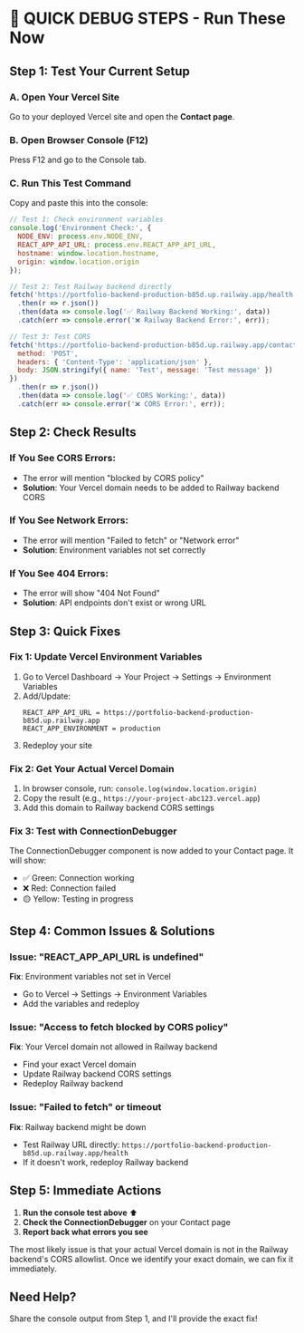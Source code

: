# 🚨 QUICK DEBUG STEPS - Run These Now

## Step 1: Test Your Current Setup

### A. Open Your Vercel Site
Go to your deployed Vercel site and open the **Contact page**.

### B. Open Browser Console (F12)
Press F12 and go to the Console tab.

### C. Run This Test Command
Copy and paste this into the console:

```javascript
// Test 1: Check environment variables
console.log('Environment Check:', {
  NODE_ENV: process.env.NODE_ENV,
  REACT_APP_API_URL: process.env.REACT_APP_API_URL,
  hostname: window.location.hostname,
  origin: window.location.origin
});

// Test 2: Test Railway backend directly
fetch('https://portfolio-backend-production-b85d.up.railway.app/health')
  .then(r => r.json())
  .then(data => console.log('✅ Railway Backend Working:', data))
  .catch(err => console.error('❌ Railway Backend Error:', err));

// Test 3: Test CORS
fetch('https://portfolio-backend-production-b85d.up.railway.app/contact', {
  method: 'POST',
  headers: { 'Content-Type': 'application/json' },
  body: JSON.stringify({ name: 'Test', message: 'Test message' })
})
  .then(r => r.json())
  .then(data => console.log('✅ CORS Working:', data))
  .catch(err => console.error('❌ CORS Error:', err));
```

## Step 2: Check Results

### If You See CORS Errors:
- The error will mention "blocked by CORS policy"
- **Solution**: Your Vercel domain needs to be added to Railway backend CORS

### If You See Network Errors:
- The error will mention "Failed to fetch" or "Network error"
- **Solution**: Environment variables not set correctly

### If You See 404 Errors:
- The error will show "404 Not Found"
- **Solution**: API endpoints don't exist or wrong URL

## Step 3: Quick Fixes

### Fix 1: Update Vercel Environment Variables
1. Go to Vercel Dashboard → Your Project → Settings → Environment Variables
2. Add/Update:
   ```
   REACT_APP_API_URL = https://portfolio-backend-production-b85d.up.railway.app
   REACT_APP_ENVIRONMENT = production
   ```
3. Redeploy your site

### Fix 2: Get Your Actual Vercel Domain
1. In browser console, run: `console.log(window.location.origin)`
2. Copy the result (e.g., `https://your-project-abc123.vercel.app`)
3. Add this domain to Railway backend CORS settings

### Fix 3: Test with ConnectionDebugger
The ConnectionDebugger component is now added to your Contact page. It will show:
- ✅ Green: Connection working
- ❌ Red: Connection failed
- 🟡 Yellow: Testing in progress

## Step 4: Common Issues & Solutions

### Issue: "REACT_APP_API_URL is undefined"
**Fix**: Environment variables not set in Vercel
- Go to Vercel → Settings → Environment Variables
- Add the variables and redeploy

### Issue: "Access to fetch blocked by CORS policy"
**Fix**: Your Vercel domain not allowed in Railway backend
- Find your exact Vercel domain
- Update Railway backend CORS settings
- Redeploy Railway backend

### Issue: "Failed to fetch" or timeout
**Fix**: Railway backend might be down
- Test Railway URL directly: `https://portfolio-backend-production-b85d.up.railway.app/health`
- If it doesn't work, redeploy Railway backend

## Step 5: Immediate Actions

1. **Run the console test above** ⬆️
2. **Check the ConnectionDebugger** on your Contact page
3. **Report back what errors you see**

The most likely issue is that your actual Vercel domain is not in the Railway backend's CORS allowlist. Once we identify your exact domain, we can fix it immediately.

## Need Help?
Share the console output from Step 1, and I'll provide the exact fix!
